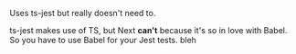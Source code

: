 Uses ts-jest but really doesn't need to.

ts-jest makes use of TS, but Next **can't** because it's so in love with Babel. So you have to use Babel for your Jest tests. bleh